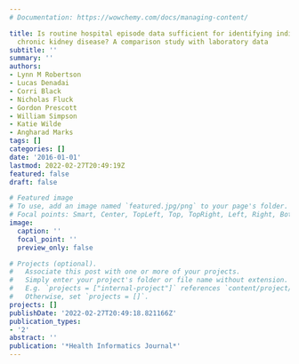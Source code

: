 ```yaml
---
# Documentation: https://wowchemy.com/docs/managing-content/

title: Is routine hospital episode data sufficient for identifying individuals with
  chronic kidney disease? A comparison study with laboratory data
subtitle: ''
summary: ''
authors:
- Lynn M Robertson
- Lucas Denadai
- Corri Black
- Nicholas Fluck
- Gordon Prescott
- William Simpson
- Katie Wilde
- Angharad Marks
tags: []
categories: []
date: '2016-01-01'
lastmod: 2022-02-27T20:49:19Z
featured: false
draft: false

# Featured image
# To use, add an image named `featured.jpg/png` to your page's folder.
# Focal points: Smart, Center, TopLeft, Top, TopRight, Left, Right, BottomLeft, Bottom, BottomRight.
image:
  caption: ''
  focal_point: ''
  preview_only: false

# Projects (optional).
#   Associate this post with one or more of your projects.
#   Simply enter your project's folder or file name without extension.
#   E.g. `projects = ["internal-project"]` references `content/project/deep-learning/index.md`.
#   Otherwise, set `projects = []`.
projects: []
publishDate: '2022-02-27T20:49:18.821166Z'
publication_types:
- '2'
abstract: ''
publication: '*Health Informatics Journal*'
---
```

